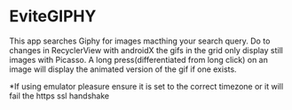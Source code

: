 # EviteGIPHY

This app searches Giphy for images macthing your search query. Do to changes in RecyclerView with androidX the gifs in the grid only display still images with Picasso. A long press(differentiated from long click) on an image will display the animated version of the gif if one exists.

*If using emulator pleasure ensure it is set to the correct timezone or it will fail the https ssl handshake
